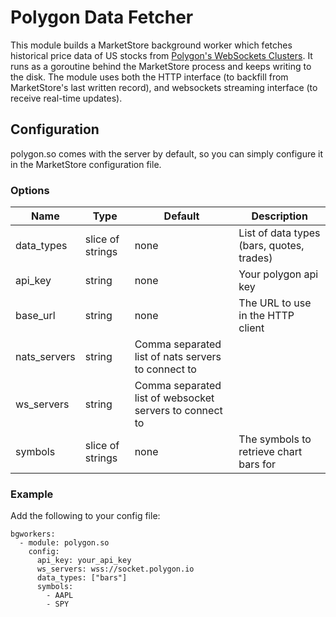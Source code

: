 # Polygon Data Fetcher

This module builds a MarketStore background worker which fetches historical
price data of US stocks from [Polygon's WebSockets Clusters](https://polygon.io/sockets).  It runs
as a goroutine behind the MarketStore process and keeps writing to the disk.
The module uses both the HTTP interface (to backfill from MarketStore's last
written record), and websockets streaming interface (to receive real-time updates).

## Configuration
polygon.so comes with the server by default, so you can simply configure it
in the MarketStore configuration file.

### Options
Name | Type | Default | Description
--- | --- | --- | ---
data_types | slice of strings | none | List of data types (bars, quotes, trades)
api_key | string | none | Your polygon api key
base_url | string | none | The URL to use in the HTTP client
nats_servers | string | Comma separated list of nats servers to connect to
ws_servers | string | Comma separated list of websocket servers to connect to
symbols | slice of strings | none | The symbols to retrieve chart bars for

### Example
Add the following to your config file:
```
bgworkers:
  - module: polygon.so
    config:
      api_key: your_api_key
      ws_servers: wss://socket.polygon.io
      data_types: ["bars"]
      symbols:
        - AAPL
        - SPY
```
